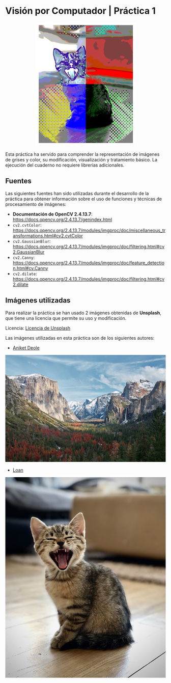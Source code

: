 # Visión por Computador | Práctica 1

<p align="center">
  <img src="./imagen-resultado.png">
</p>

Esta práctica ha servido para comprender la representación de imágenes de grises y color, su modificación, visualización y tratamiento básico. La ejecución del cuaderno no requiere librerías adicionales.

## Fuentes

Las siguientes fuentes han sido utilizadas durante el desarrollo de la práctica para obtener información sobre el uso de funciones y técnicas de procesamiento de imágenes:

* **Documentación de OpenCV 2.4.13.7**: https://docs.opencv.org/2.4.13.7/genindex.html
* `cv2.cvtColor`: https://docs.opencv.org/2.4.13.7/modules/imgproc/doc/miscellaneous_transformations.html#cv2.cvtColor
* `cv2.GaussianBlur`: https://docs.opencv.org/2.4.13.7/modules/imgproc/doc/filtering.html#cv2.GaussianBlur
* `cv2.Canny`: https://docs.opencv.org/2.4.13.7/modules/imgproc/doc/feature_detection.html#cv.Canny
* `cv2.dilate`: https://docs.opencv.org/2.4.13.7/modules/imgproc/doc/filtering.html#cv2.dilate

## Imágenes utilizadas

Para realizar la práctica se han usado 2 imágenes obtenidas de **Unsplash**, que tiene una licencia que permite su uso y modificación.

Licencia: [Licencia de Unsplash](https://unsplash.com/es/licencia)

Las imágenes utilizadas en esta práctica son de los siguientes autores:

* [Aniket Deole](https://unsplash.com/es/fotos/montana-rodeada-de-arboles-bajo-el-cielo-nublado-T-tOgjWZ0fQ)

<p align="center">
  <img src="./imagen-prueba.jpg">
</p>

* [Loan](https://unsplash.com/es/fotos/gatito-atigrado-plateado-en-el-suelo-7AIDE8PrvA0)

<p align="center">
  <img src="./imagen-gato.jpg">
</p>
